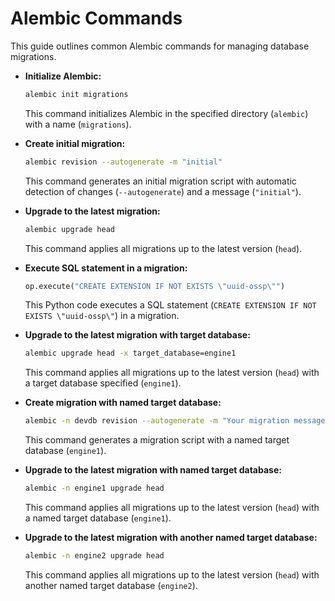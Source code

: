 # **Alembic Commands**

This guide outlines common Alembic commands for managing database migrations.

- **Initialize Alembic:**
    ```bash
    alembic init migrations
    ```

    This command initializes Alembic in the specified directory (`alembic`) with a name (`migrations`).

- **Create initial migration:**
    ```bash
    alembic revision --autogenerate -m "initial"
    ```

    This command generates an initial migration script with automatic detection of changes (`--autogenerate`) and a message (`"initial"`).

- **Upgrade to the latest migration:**
    ```bash
    alembic upgrade head
    ```

    This command applies all migrations up to the latest version (`head`).

- **Execute SQL statement in a migration:**
    ```python
    op.execute("CREATE EXTENSION IF NOT EXISTS \"uuid-ossp\"")
    ```

    This Python code executes a SQL statement (`CREATE EXTENSION IF NOT EXISTS \"uuid-ossp\"`) in a migration.

- **Upgrade to the latest migration with target database:**
    ```bash
    alembic upgrade head -x target_database=engine1
    ```

    This command applies all migrations up to the latest version (`head`) with a target database specified (`engine1`).

- **Create migration with named target database:**
    ```bash
    alembic -n devdb revision --autogenerate -m "Your migration message"
    ```

    This command generates a migration script with a named target database (`engine1`).

- **Upgrade to the latest migration with named target database:**
    ```bash
    alembic -n engine1 upgrade head
    ```

    This command applies all migrations up to the latest version (`head`) with a named target database (`engine1`).

- **Upgrade to the latest migration with another named target database:**
    ```bash
    alembic -n engine2 upgrade head
    ```

    This command applies all migrations up to the latest version (`head`) with another named target database (`engine2`).